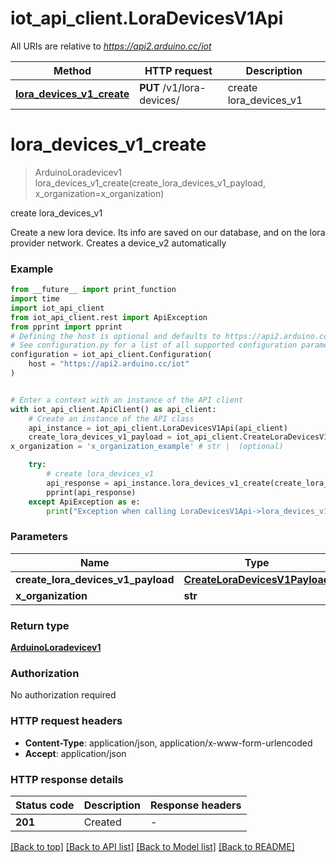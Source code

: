# iot_api_client.LoraDevicesV1Api

All URIs are relative to *https://api2.arduino.cc/iot*

Method | HTTP request | Description
------------- | ------------- | -------------
[**lora_devices_v1_create**](LoraDevicesV1Api.md#lora_devices_v1_create) | **PUT** /v1/lora-devices/ | create lora_devices_v1


# **lora_devices_v1_create**
> ArduinoLoradevicev1 lora_devices_v1_create(create_lora_devices_v1_payload, x_organization=x_organization)

create lora_devices_v1

Create a new lora device. Its info are saved on our database, and on the lora provider network. Creates a device_v2 automatically

### Example

```python
from __future__ import print_function
import time
import iot_api_client
from iot_api_client.rest import ApiException
from pprint import pprint
# Defining the host is optional and defaults to https://api2.arduino.cc/iot
# See configuration.py for a list of all supported configuration parameters.
configuration = iot_api_client.Configuration(
    host = "https://api2.arduino.cc/iot"
)


# Enter a context with an instance of the API client
with iot_api_client.ApiClient() as api_client:
    # Create an instance of the API class
    api_instance = iot_api_client.LoraDevicesV1Api(api_client)
    create_lora_devices_v1_payload = iot_api_client.CreateLoraDevicesV1Payload() # CreateLoraDevicesV1Payload | 
x_organization = 'x_organization_example' # str |  (optional)

    try:
        # create lora_devices_v1
        api_response = api_instance.lora_devices_v1_create(create_lora_devices_v1_payload, x_organization=x_organization)
        pprint(api_response)
    except ApiException as e:
        print("Exception when calling LoraDevicesV1Api->lora_devices_v1_create: %s\n" % e)
```

### Parameters

Name | Type | Description  | Notes
------------- | ------------- | ------------- | -------------
 **create_lora_devices_v1_payload** | [**CreateLoraDevicesV1Payload**](CreateLoraDevicesV1Payload.md)|  | 
 **x_organization** | **str**|  | [optional] 

### Return type

[**ArduinoLoradevicev1**](ArduinoLoradevicev1.md)

### Authorization

No authorization required

### HTTP request headers

 - **Content-Type**: application/json, application/x-www-form-urlencoded
 - **Accept**: application/json

### HTTP response details
| Status code | Description | Response headers |
|-------------|-------------|------------------|
**201** | Created |  -  |

[[Back to top]](#) [[Back to API list]](../README.md#documentation-for-api-endpoints) [[Back to Model list]](../README.md#documentation-for-models) [[Back to README]](../README.md)

